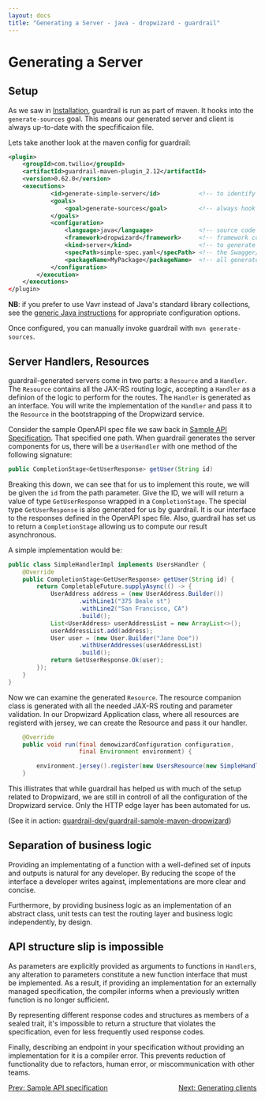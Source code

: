 ```yaml
---
layout: docs
title: "Generating a Server - java - dropwizard - guardrail"
---
```


Generating a Server
===================

Setup
-----

As we saw in [Installation](installation), guardrail is run as part of maven. It hooks into the `generate-sources` goal. This means our generated server and client is always up-to-date with the specfificaion file.

Lets take another look at the maven config for guardrail:

```xml
<plugin>
    <groupId>com.twilio</groupId>
    <artifactId>guardrail-maven-plugin_2.12</artifactId>
    <version>0.62.0</version>
    <executions>
            <id>generate-simple-server</id>           <!-- to identify this execution. there can be more than one. -->
            <goals>
                <goal>generate-sources</goal>         <!-- always hook to generate-sources goal -->
            </goals>
            <configuration>
                <language>java</language>             <!-- source code language to generate -->
                <framework>dropwizard</framework>     <!-- framework code to generate -->
                <kind>server</kind>                   <!-- to generate server routes or a http client -->
                <specPath>simple-spec.yaml</specPath> <!-- the Swagger/OpenAPI file for input -->
                <packageName>MyPackage</packageName>  <!-- all generated code will be in this jvm package -->
            </configuration>
        </execution>
    </executions>
</plugin>
```

**NB**: if you prefer to use Vavr instead of Java's standard library collections, see the [generic Java instructions](../) for appropriate configuration options.

Once configured, you can manually invoke guardrail with `mvn generate-sources`.

Server Handlers, Resources
--------------------------

guardrail-generated servers come in two parts: a `Resource` and a `Handler`. The `Resource` contains all the JAX-RS routing logic, accepting a `Handler` as a definion of the logic to perform for the routes. The `Handler` is generated as an interface. You will write the implementation of the `Handler` and pass it to the `Resource` in the bootstrapping of the Dropwizard service.

Consider the sample OpenAPI spec file we saw back in [Sample API Specification](sample-api-specification). That specified one path. When guardrail generates the server components for us, there will be a `UserHandler` with one method of the following signature:

```java
public CompletionStage<GetUserResponse> getUser(String id)
```

Breaking this down, we can see that for us to implement this route, we will be given the `id` from the path parameter. Give the ID, we will will return a value of type `GetUserResponse` wrapped in a `CompletionStage`. The special type `GetUserResponse` is also generated for us by guardrail. It is our interface to the responses defined in the OpenAPI spec file. Also, guardrail has set us to return a `CompletionStage` allowing us to compute our result asynchronous.

A simple implementation would be:

```java
public class SimpleHandlerImpl implements UsersHandler {
    @Override
    public CompletionStage<GetUserResponse> getUser(String id) {
        return CompletableFuture.supplyAsync(() -> {
            UserAddress address = (new UserAddress.Builder())
                    .withLine1("375 Beale st")
                    .withLine2("San Francisco, CA")
                    .build();
            List<UserAddress> userAddressList = new ArrayList<>();
            userAddressList.add(address);
            User user = (new User.Builder("Jane Doe"))
                    .withUserAddresses(userAddressList)
                    .build();
            return GetUserResponse.Ok(user);
        });
    }
}
```

Now we can examine the generated `Resource`. The resource companion class is generated with all the needed JAX-RS routing and parameter validation. In our Dropwizard Application class, where all resources are registerd with jersey, we can create the Resource and pass it our handler.

```java
    @Override
    public void run(final demowizardConfiguration configuration,
                    final Environment environment) {

        environment.jersey().register(new UsersResource(new SimpleHandlerImpl()));
    }
```

This illistrates that while guardrail has helped us with much of the setup related to Dropwizard, we are still in controll of all the configuration of the Dropwizard service. Only the HTTP edge layer has been automated for us.

(See it in action: [guardrail-dev/guardrail-sample-maven-dropwizard](https://github.com/guardrail-dev/guardrail-sample-maven-dropwizard))

Separation of business logic
----------------------------

Providing an implementating of a function with a well-defined set of inputs and outputs is natural for any developer. By reducing the scope of the interface a developer writes against, implementations are more clear and concise.

Furthermore, by providing business logic as an implementation of an abstract class, unit tests can test the routing layer and business logic independently, by design.

API structure slip is impossible
--------------------------------

As parameters are explicitly provided as arguments to functions in `Handler`s, any alteration to parameters constitute a new function interface that must be implemented. As a result, if providing an implementation for an externally managed specification, the compiler informs when a previously written function is no longer sufficient.

By representing different response codes and structures as members of a sealed trait, it's impossible to return a structure that violates the specification, even for less frequently used response codes.

Finally, describing an endpoint in your specification without providing an implementation for it is a compiler error. This prevents reduction of functionality due to refactors, human error, or miscommunication with other teams.

<span style="float: left">[Prev: Sample API specification](sample-api-specification)</span>
<span style="float: right">[Next: Generating clients](generating-clients)</span>
